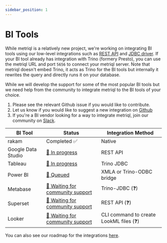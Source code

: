 ```yaml
---
sidebar_position: 1
---
```


# BI Tools

While metriql is a relatively new project, we're working on integrating BI tools using our low-level integrations such as [REST API](rest-api) and [JDBC driver](jdbc-driver). If your BI tool already has integration with Trino (formery Presto), you can use the metriql URL and port `5656` to connect your metriql server. Note that metriql doesn't embed Trino, it acts as Trino for the BI tools but internally it rewrites the query and directly runs it on your database.

While we will develop the support for some of the most popular BI tools but we need help from the community to integrate metriql to the BI tools of your choice. 

1. Please see the relevant Github issue if you would like to contribute.
2. Let us know if you would like to suggest a new integration on [Github](https://github.com/metriql/metriql/issues/new)
3. If you're a BI vendor looking for a way to integrate metriql, join our community on [Slack](https://join.slack.com/t/metriql/shared_invite/zt-qp9ds5te-EqzlN79caX76uH~2yqygpA).


| BI Tool            | Status             | Integration Method  |
|--------------------|--------------------|---------------------|
| rakam              | Completed  ✅    |  Native                                            |   
| Google Data Studio | [🚧 In progress](https://github.com/metriql/metriql/issues/1)  | REST API  |
| Tableau            | [🚧 In progress](https://github.com/metriql/metriql/issues/6)  | Trino JDBC      |
| Power BI           | [🚧 Queued](https://github.com/metriql/metriql/issues/7)  | XMLA or Trino-ODBC bridge  |   
| Metabase           | [🙋 Waiting for community support](https://github.com/metriql/metriql/issues/6)  | Trino-JDBC (❓)      |
| Superset           | [🙋 Waiting for community support](https://github.com/metriql/metriql/issues/10) | REST API (❓) |
| Looker             | [🙋 Waiting for community support](https://github.com/metriql/metriql/issues/9)  | CLI command to create LookML files (❓)      |


You can also see our roadmap for the integrations [here](https://github.com/metriql/metriql/projects/1).
